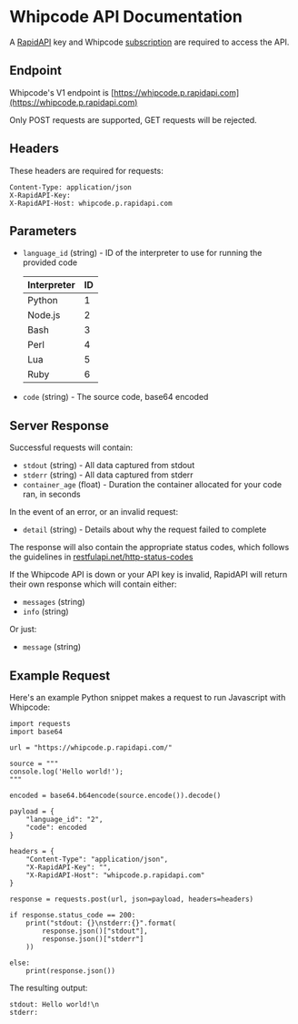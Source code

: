 # Whipcode API Documentation

A [RapidAPI](https://rapidapi.com) key and Whipcode [subscription](https://rapidapi.com/Whipcode/api/whipcode/pricing) are required to access the API.

## Endpoint

Whipcode's V1 endpoint is [https://whipcode.p.rapidapi.com](https://whipcode.p.rapidapi.com)

Only POST requests are supported, GET requests will be rejected.

## Headers

These headers are required for requests:
```text
Content-Type: application/json
X-RapidAPI-Key: 
X-RapidAPI-Host: whipcode.p.rapidapi.com
```

## Parameters

- `language_id` (string) - ID of the interpreter to use for running the provided code

    |Interpreter|ID|
    |--|--|
    |Python|1|
    |Node.js|2|
    |Bash|3|
    |Perl|4|
    |Lua|5|
    |Ruby|6|

- `code` (string) - The source code, base64 encoded

## Server Response

Successful requests will contain:
- `stdout` (string) - All data captured from stdout
- `stderr` (string) - All data captured from stderr
- `container_age` (float) - Duration the container allocated for your code ran, in seconds

In the event of an error, or an invalid request:
- `detail` (string) - Details about why the request failed to complete

The response will also contain the appropriate status codes, which follows the guidelines in [restfulapi.net/http-status-codes](https://restfulapi.net/http-status-codes/)

If the Whipcode API is down or your API key is invalid, RapidAPI will return their own response which will contain either:
- `messages` (string)
- `info` (string)

Or just:
- `message` (string)

## Example Request

Here's an example Python snippet makes a request to run Javascript with Whipcode:

```python3
import requests
import base64

url = "https://whipcode.p.rapidapi.com/"

source = """
console.log('Hello world!');
"""

encoded = base64.b64encode(source.encode()).decode()

payload = {
	"language_id": "2",
	"code": encoded
}

headers = {
	"Content-Type": "application/json",
	"X-RapidAPI-Key": "",
	"X-RapidAPI-Host": "whipcode.p.rapidapi.com"
}

response = requests.post(url, json=payload, headers=headers)

if response.status_code == 200:
    print("stdout: {}\nstderr:{}".format(
        response.json()["stdout"],
        response.json()["stderr"]
    ))

else:
    print(response.json())
```

The resulting output:

```text
stdout: Hello world!\n 
stderr:
```